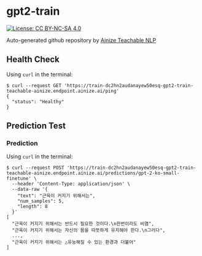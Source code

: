 # gpt2-train
[![License: CC BY-NC-SA 4.0](https://img.shields.io/badge/License-CC%20BY--NC--SA%204.0-lightgrey.svg)](https://github.com/SKT-AI/KoGPT2/blob/master/LICENSE)

Auto-generated github repository by [Ainize Teachable NLP](https://ainize.ai/teachable-nlp)
## Health Check
Using `curl` in the terminal:
```
$ curl --request GET 'https://train-dc2hn2audanayew50esq-gpt2-train-teachable-ainize.endpoint.ainize.ai/ping'
{
  "status": "Healthy"
}
```
## Prediction Test
### Prediction
Using `curl` in the terminal:
```
$ curl --request POST 'https://train-dc2hn2audanayew50esq-gpt2-train-teachable-ainize.endpoint.ainize.ai/predictions/gpt-2-ko-small-finetune' \
  --header 'Content-Type: application/json' \
  --data-raw '{
    "text": "근육이 커지기 위해서는",
    "num_samples": 5,
    "length": 8
  }'
[
  "근육이 커지기 위해서는 반드시 필요한 것이다.\n한번이라도 비염",
  "근육이 커지기 위해서는 자신의 몸을 따뜻하게 유지해야 한다.\n그러다",
  ...,
  "근육이 커지기 위해서는 △유능해질 수 있는 환경과 더불어"
]
``` 

